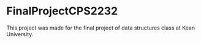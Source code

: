 # FinalProjectCPS2232
This project was made for the final project of data structures class at Kean University.
